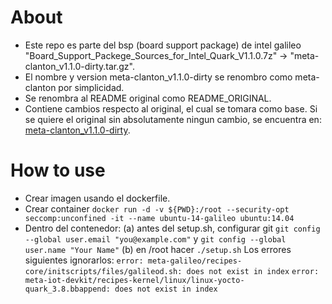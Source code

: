 # About

- Este repo es parte del bsp (board support package) de intel galileo "Board_Support_Packege_Sources_for_Intel_Quark_V1.1.0.7z" -> "meta-clanton_v1.1.0-dirty.tar.gz".
- El nombre y version meta-clanton_v1.1.0-dirty se renombro como meta-clanton por simplicidad.
- Se renombra al README original como README_ORIGINAL.
- Contiene cambios respecto al original, el cual se tomara como base. Si se quiere el original sin absolutamente ningun cambio, se encuentra en:
[meta-clanton_v1.1.0-dirty](https://github.com/federicogramos/meta-clanton_v1.1.0-dirty).

# How to use
- Crear imagen usando el dockerfile.
- Crear container `docker run -d -v ${PWD}:/root --security-opt seccomp:unconfined -it --name ubuntu-14-galileo ubuntu:14.04`
- Dentro del contenedor:
(a) antes del setup.sh, configurar git `git config --global user.email "you@example.com"` y `git config --global user.name "Your Name"`
(b) en /root hacer `./setup.sh`
Los errores siguientes ignorarlos:
`error: meta-galileo/recipes-core/initscripts/files/galileod.sh: does not exist in index`
`error: meta-iot-devkit/recipes-kernel/linux/linux-yocto-quark_3.8.bbappend: does not exist in index`